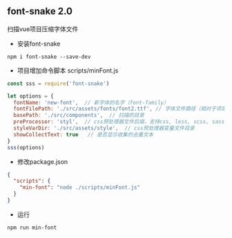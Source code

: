 ## font-snake 2.0

扫描vue项目压缩字体文件
- 安装font-snake  
```shell script
npm i font-snake --save-dev
```
- 项目增加命令脚本 scripts/minFont.js
```js
const sss = require('font-snake')

let options = {
  fontName: 'new-font',  // 新字体的名字（font-family）
  fontFilePath: './src/assets/fonts/font2.ttf', // 字体文件路径（相对于项目根目录）
  basePath: './src/components',  // 扫描的目录
  preProcessor: 'styl',  // css预处理器文件后缀，支持css, less, scss, sass, styl (不带".", 留空为css)
  styleVarDir: './src/assets/style',  // css预处理器变量文件目录
  showCollectText: true   // 是否显示收集的去重文本
}
sss(options)
```
- 修改package.json
```json
{
  "scripts": {
    "min-font": "node ./scripts/minFont.js"
  }
}
```
- 运行
```shell script
npm run min-font
```
